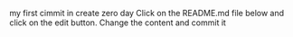 my first cimmit in create zero day
Click on the README.md file below and click on the edit button. Change the content and commit it